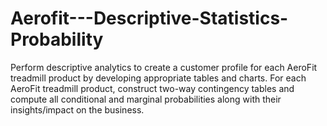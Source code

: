 # Aerofit---Descriptive-Statistics-Probability
Perform descriptive analytics to create a customer profile for each AeroFit treadmill product by developing appropriate tables and charts. For each AeroFit treadmill product, construct two-way contingency tables and compute all conditional and marginal probabilities along with their insights/impact on the business.
